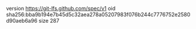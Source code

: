 version https://git-lfs.github.com/spec/v1
oid sha256:bba9b194e7b45d5c32aea278a05207983f076b244c7776752e2580d90aeb6a96
size 287
